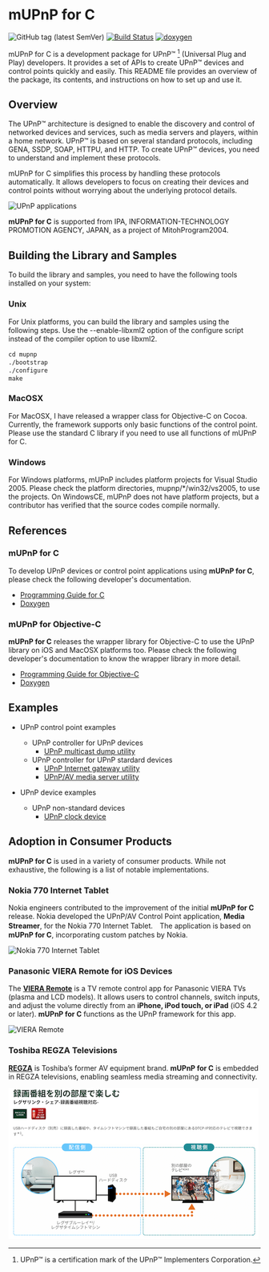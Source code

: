 # mUPnP for C

![GitHub tag (latest SemVer)](https://img.shields.io/github/v/tag/cybergarage/mupnp)
[![Build Status](https://github.com/cybergarage/mupnp/actions/workflows/make.yml/badge.svg)](https://github.com/cybergarage/mupnp/actions/workflows/make.yml)
[![doxygen](https://github.com/cybergarage/mupnp/actions/workflows/doxygen.yml/badge.svg)](http://cybergarage.github.io/mupnp/)

mUPnP for C is a development package for UPnP™ [^1] (Universal Plug and Play) developers. It provides a set of APIs to create UPnP™ devices and control points quickly and easily. This README file provides an overview of the package, its contents, and instructions on how to set up and use it.

## Overview

The UPnP™ architecture is designed to enable the discovery and control of networked devices and services, such as media servers and players, within a home network. UPnP™ is based on several standard protocols, including GENA, SSDP, SOAP, HTTPU, and HTTP. To create UPnP™ devices, you need to understand and implement these protocols.

mUPnP for C simplifies this process by handling these protocols automatically. It allows developers to focus on creating their devices and control points without worrying about the underlying protocol details.

![UPnP applications](doc/img/upnpapp.png)

 **mUPnP for C** is supported from IPA, INFORMATION-TECHNOLOGY PROMOTION AGENCY, JAPAN, as a project of MitohProgram2004.

## Building the Library and Samples

To build the library and samples, you need to have the following tools installed on your system:

### Unix

For Unix platforms, you can build the library and samples using the following steps. Use the --enable-libxml2 option of the configure script instead of the compiler option to use libxml2.

```
cd mupnp
./bootstrap
./configure
make
```

### MacOSX

For MacOSX, I have released a wrapper class for Objective-C on Cocoa. Currently, the framework supports only basic functions of the control point. Please use the standard C library if you need to use all functions of mUPnP for C.

### Windows

For Windows platforms, mUPnP includes platform projects for Visual Studio 2005. Please check the platform directories, mupnp/*/win32/vs2005, to use the projects. On WindowsCE, mUPnP does not have platform projects, but a contributor has verified that the source codes compile normally.


## References

### mUPnP for C

To develop UPnP devices or control point applications using **mUPnP for C**, please check the following developer's documentation.

* [Programming Guide for C](http://cybergarage.github.io/mupnp/)
* [Doxygen](http://cybergarage.github.io/mupnp/)

### mUPnP for Objective-C

**mUPnP for C** releases the wrapper library for Objective-C to use the UPnP library on iOS and MacOSX platforms too. Please check the following developer's documentation to know the wrapper library in more detail.

* [Programming Guide for Objective-C](http://cybergarage.github.io/mupnp/objc/html/)
* [Doxygen](http://cybergarage.github.io/mupnp/objc/html/)

## Examples

- UPnP control point examples
  - UPnP controller for UPnP devices
    - [UPnP multicast dump utility](https://github.com/cybergarage/mupnp/tree/master/examples/upnpdump)
  - UPnP controller for UPnP stardard devices
    - [UPnP Internet gateway utility ](https://github.com/cybergarage/mupnp/tree/master/examples/upnpigddump)
    - [UPnP/AV media server utility ](https://github.com/cybergarage/mupnp/tree/master/examples/upnpavdump)
 
- UPnP device examples
  - UPnP non-standard devices
    - [UPnP clock device](https://github.com/cybergarage/mupnp/tree/master/examples/clock)
    
## Adoption in Consumer Products

**mUPnP for C** is used in a variety of consumer products. While not exhaustive, the following is a list of notable implementations.

### Nokia 770 Internet Tablet

Nokia engineers contributed to the improvement of the initial **mUPnP for C** release. Nokia developed the UPnP/AV Control Point application, **Media Streamer**, for the Nokia 770 Internet Tablet.　The application is based on **mUPnP for C**, incorporating custom patches by Nokia.  

![Nokia 770 Internet Tablet](doc/img/mupnpc-example-nokia770-01.jpg)

### Panasonic VIERA Remote for iOS Devices
The [**VIERA Remote**](http://panasonic.jp/support/global/cs/tv/vremote/index.html) is a TV remote control app for Panasonic VIERA TVs (plasma and LCD models).  It allows users to control channels, switch inputs, and adjust the volume directly from an **iPhone, iPod touch, or iPad** (iOS 4.2 or later). **mUPnP for C** functions as the UPnP framework for this app.  

![VIERA Remote](doc/img/mupnpc-example-vieraremote-02.gif)

### Toshiba REGZA Televisions

[**REGZA**](https://www.regza.com/) is Toshiba’s former AV equipment brand. **mUPnP for C** is embedded in REGZA televisions, enabling seamless media streaming and connectivity.  

![REGZA Televisions](doc/img/mupnpc-example-regzatv-01.png)

[^1]: UPnP™ is a certification mark of the UPnP™ Implementers Corporation.